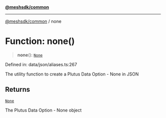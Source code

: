 [**@meshsdk/common**](../README.md)

***

[@meshsdk/common](../globals.md) / none

# Function: none()

> **none**(): [`None`](../type-aliases/None.md)

Defined in: data/json/aliases.ts:267

The utility function to create a Plutus Data Option - None in JSON

## Returns

[`None`](../type-aliases/None.md)

The Plutus Data Option - None object
